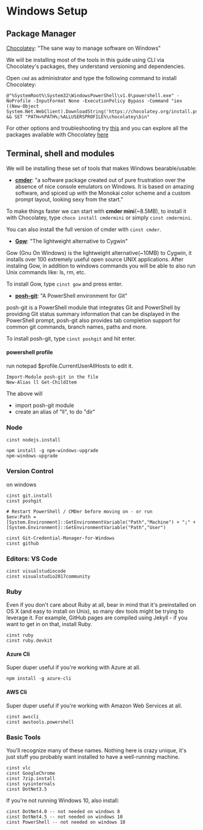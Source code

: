 # Windows Setup

## Package Manager

[Chocolatey](https://chocolatey.org): "The sane way to manage software on Windows"

We will be installing most of the tools in this guide using CLI via Chocolatey's packages, they understand versioning and dependencies.

Open `cmd` as administrator and type the following command to install Chocolatey:

```
@"%SystemRoot%\System32\WindowsPowerShell\v1.0\powershell.exe" -NoProfile -InputFormat None -ExecutionPolicy Bypass -Command "iex ((New-Object System.Net.WebClient).DownloadString('https://chocolatey.org/install.ps1'))" && SET "PATH=%PATH%;%ALLUSERSPROFILE%\chocolatey\bin"
```

For other options and troubleshooting try [this](https://chocolatey.org/install) and you can explore all the packages available with Chocolatey [here](https://chocolatey.org/packages)

## Terminal, shell and modules

We will be installing these set of tools that makes Windows bearable/usable:

* [**cmder**](http://cmder.net/): "a software package created out of pure frustration over the absence of nice console emulators on Windows. It is based on amazing software, and spiced up with the Monokai color scheme and a custom prompt layout, looking sexy from the start."

To make things faster we can start with **cmder mini**(~8.5MB), to install it with Chocolatey, type `choco install cmdermini` or simply `cinst cmdermini`.

You can also install the full version of cmder with `cinst cmder`.

* [**Gow**](https://github.com/bmatzelle/gow): "The lightweight alternative to Cygwin"

Gow (Gnu On Windows) is the lightweight alternative(~10MB) to Cygwin, it installs over 100 extremely useful open source UNIX applications. After instaling Gow, in addition to windows commands you will be able to also run Unix commands like: ls, rm, etc.

To install Gow, type `cinst gow` and press enter.

* [**posh-git**](https://github.com/dahlbyk/posh-git): "A PowerShell environment for Git"

posh-git is a PowerShell module that integrates Git and PowerShell by providing Git status summary information that can be displayed in the PowerShell prompt, posh-git also provides tab completion support for common git commands, branch names, paths and more.

To install posh-git, type `cinst poshgit` and hit enter.

#### powershell profile

run notepad $profile.CurrentUserAllHosts to edit it.
  
    Import-Module posh-git in the file
    New-Alias ll Get-ChildItem

The above will
* import posh-git module
* create an alias of "ll", to do "dir"


### Node

```
cinst nodejs.install

npm install -g npm-windows-upgrade
npm-windows-upgrade
```

### Version Control

on windows
```
cinst git.install
cinst poshgit

# Restart PowerShell / CMDer before moving on - or run
$env:Path = [System.Environment]::GetEnvironmentVariable("Path","Machine") + ";" + [System.Environment]::GetEnvironmentVariable("Path","User")

cinst Git-Credential-Manager-for-Windows
cinst github
```

### Editors: VS Code

```
cinst visualstudiocode
cinst visualstudio2017community
```

### Ruby
Even if you don't care about Ruby at all, bear in mind that it's preinstalled on OS X (and easy to install on Unix), so many dev tools might be trying to leverage it. For example, GitHub pages are compiled using Jekyll - if you want to get in on that, install Ruby.

```
cinst ruby
cinst ruby.devkit
```

#### Azure Cli
Super duper useful if you're working with Azure at all.
```
npm install -g azure-cli
```

#### AWS Cli
Super duper useful if you're working with Amazon Web Services at all.
```
cinst awscli
cinst awstools.powershell
```

### Basic Tools
You'll recognize many of these names. Nothing here is crazy unique, it's just stuff you probably want installed to have a well-running machine.

```
cinst vlc
cinst GoogleChrome
cinst 7zip.install
cinst sysinternals
cinst DotNet3.5
```

If you're not running Windows 10, also install:

```
cinst DotNet4.0 -- not needed on windows 8
cinst DotNet4.5 -- not needed on windows 10
cinst PowerShell -- not needed on windows 10
```
